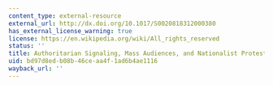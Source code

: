 ```yaml
---
content_type: external-resource
external_url: http://dx.doi.org/10.1017/S0020818312000380
has_external_license_warning: true
license: https://en.wikipedia.org/wiki/All_rights_reserved
status: ''
title: Authoritarian Signaling, Mass Audiences, and Nationalist Protest in China
uid: bd97d8ed-b08b-46ce-aa4f-1ad6b4ae1116
wayback_url: ''
---
```


